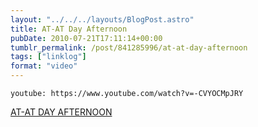 ```yaml
---
layout: "../../../layouts/BlogPost.astro"
title: AT-AT Day Afternoon
pubDate: 2010-07-21T17:11:14+00:00
tumblr_permalink: /post/841285996/at-at-day-afternoon
tags: ["linklog"]
format: "video"
---
```


`youtube: https://www.youtube.com/watch?v=-CVYOCMpJRY`

[AT-AT DAY AFTERNOON][1]

[1]: https://www.youtube.com/watch?v=-CVYOCMpJRY
